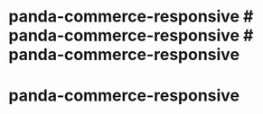 # panda-commerce-responsive # panda-commerce-responsive # panda-commerce-responsive
# panda-commerce-responsive
